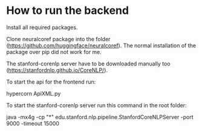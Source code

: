 # How to run the backend
Install all required packages.

Clone neuralcoref package into the folder (https://github.com/huggingface/neuralcoref).
The normal installation of the package over pip did not work for me.

The stanford-corenlp server have to be downloaded manually too (https://stanfordnlp.github.io/CoreNLP/).

To start the api for the frontend run:

hypercorn ApiXML.py

To start the stanford-corenlp server run this command in the root folder:
 
java -mx4g -cp "*" edu.stanford.nlp.pipeline.StanfordCoreNLPServer -port 9000 -timeout 15000
